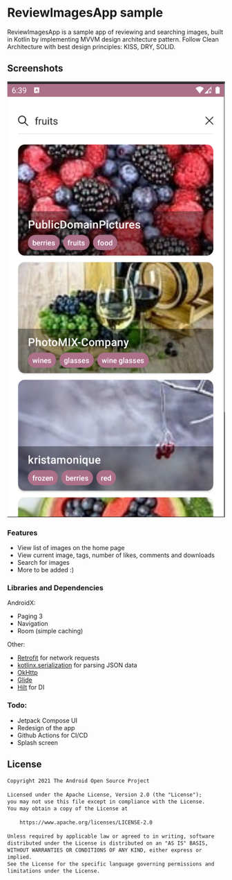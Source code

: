 # ReviewImagesApp sample
ReviewImagesApp is a sample app of reviewing and searching images, built in Kotlin by implementing MVVM design architecture pattern.
Follow Clean Architecture with best design principles: KISS, DRY, SOLID. 

## Screenshots

<img src="screenshots/app_screen_1.png" alt="Screenshot">

### Features
* View list of images on the home page
* View current image, tags, number of likes, comments and downloads
* Search for images
* More to be added :)

### Libraries and Dependencies
AndroidX:
* Paging 3
* Navigation
* Room (simple caching)

Other:
* <a href= "https://square.github.io/retrofit/">Retrofit</a> for network requests
* <a href="https://github.com/Kotlin/kotlinx.serialization">kotlinx.serialization</a> for parsing JSON data
* <a href="https://square.github.io/okhttp/">OkHttp</a>
* <a href="https://github.com/bumptech/glide">Glide</a>
* <a href="https://github.com/googlecodelabs/android-hilt">Hilt</a> for DI

### Todo:
* Jetpack Compose UI
* Redesign of the app
* Github Actions for CI/CD
* Splash screen

## License

```
Copyright 2021 The Android Open Source Project

Licensed under the Apache License, Version 2.0 (the "License");
you may not use this file except in compliance with the License.
You may obtain a copy of the License at

    https://www.apache.org/licenses/LICENSE-2.0

Unless required by applicable law or agreed to in writing, software
distributed under the License is distributed on an "AS IS" BASIS,
WITHOUT WARRANTIES OR CONDITIONS OF ANY KIND, either express or implied.
See the License for the specific language governing permissions and
limitations under the License.
```